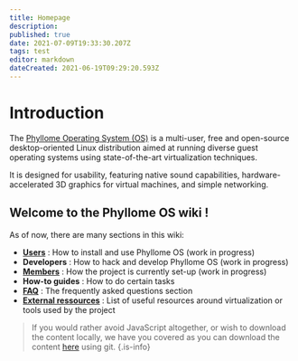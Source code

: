 ```yaml
---
title: Homepage
description: 
published: true
date: 2021-07-09T19:33:30.207Z
tags: test
editor: markdown
dateCreated: 2021-06-19T09:29:20.593Z
---
```


# Introduction

The [Phyllome Operating System (OS)](https://phyllo.me/) is a multi-user, free and open-source desktop-oriented Linux distribution aimed at running diverse guest operating systems using state-of-the-art virtualization techniques. 

It is designed for usability, featuring native sound capabilities, hardware-accelerated 3D graphics for virtual machines, and simple networking. 

## Welcome to the Phyllome OS wiki !

As of now, there are many sections in this wiki:

* **[Users](/users)** : How to install and use Phyllome OS (work in progress)
* **Developers** : How to hack and develop Phyllome OS (work in progress)
* **[Members](/members)** : How the project is currently set-up (work in progress)
* **How-to guides** : How to do certain tasks
* **[FAQ](/faq)** : The frequently asked questions section 
* **[External ressources](/ressources)** : List of useful resources around virtualization or tools used by the project

> If you would rather avoid JavaScript altogether, or wish to download the content locally, we have you covered as you can download the content [here](https://git.phyllo.me/home/wiki) using git. 
{.is-info}


